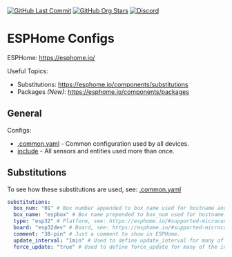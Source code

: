 [![GitHub Last Commit](https://img.shields.io/github/last-commit/smashedr/esphome-configs?logo=github&logoColor=white&label=updated)](https://github.com/smashedr/esphome-configs/graphs/commit-activity)
[![GitHub Org Stars](https://img.shields.io/github/stars/cssnr?style=flat&logo=github&logoColor=white)](https://cssnr.github.io/)
[![Discord](https://img.shields.io/discord/899171661457293343?logo=discord&logoColor=white&label=discord&color=7289da)](https://discord.gg/wXy6m2X8wY)

# ESPHome Configs

ESPHome: https://esphome.io/

Useful Topics:

- Substitutions: https://esphome.io/components/substitutions
- Packages _(New)_: https://esphome.io/components/packages

## General

Configs:

- [.common.yaml](.common.yaml) - Common configuration used by all devices.
- [include](include) - All sensors and entities used more than once.

## Substitutions

To see how these substitutions are used, see: [.common.yaml](.common.yaml)

```yaml
substitutions:
  box_num: "01" # Box number appended to box_name used for hostname and IP address.
  box_name: "espbox" # Box name prepended to box_num used for hostname.
  type: "esp32" # Platform, see: https://esphome.io/#supported-microcontrollers
  board: "esp32dev" # Board, see: https://esphome.io/#supported-microcontrollers
  comment: "38-pin" # Just a comment to show in ESPHome.
  update_interval: "1min" # Used to define update_interval for many of the included sensors.
  force_update: "true" # Used to define force_update for many of the included sensors.
```
